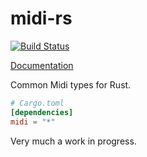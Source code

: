 # midi-rs

[![Build Status](https://travis-ci.org/samdoshi/midi-rs.svg?branch=master)](https://travis-ci.org/samdoshi/midi-rs)

[Documentation](http://samdoshi.github.io/midi-rs/midi/index.html)

Common Midi types for Rust.

```toml
# Cargo.toml
[dependencies]
midi = "*"
```

Very much a work in progress.
